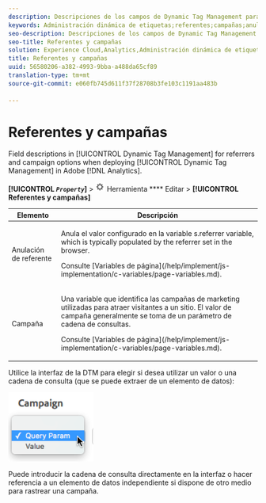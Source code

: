 ```yaml
---
description: Descripciones de los campos de Dynamic Tag Management para opciones de referentes y campañas al implementar Dynamic Tag Management en Adobe Analytics.
keywords: Administración dinámica de etiquetas;referentes;campañas;anulación del referente;variable de campaña;parámetro de consulta
seo-description: Descripciones de los campos de Dynamic Tag Management para opciones de referentes y campañas al implementar Dynamic Tag Management en Adobe Analytics.
seo-title: Referentes y campañas
solution: Experience Cloud,Analytics,Administración dinámica de etiquetas
title: Referentes y campañas
uuid: 56580206-a382-4993-9bba-a488da65cf89
translation-type: tm+mt
source-git-commit: e060fb745d611f37f28708b3fe103c1191aa483b

---
```



# Referentes y campañas

Field descriptions in [!UICONTROL Dynamic Tag Management] for referrers and campaign options when deploying [!UICONTROL Dynamic Tag Management] in Adobe [!DNL Analytics].

**[!UICONTROL *`Property`*]** &gt; ![](assets/settings_gear.png) Herramienta **** Editar &gt; **[!UICONTROL Referentes y campañas]**

<table id="table_09AE3BFF0F12442F9C19CD96451F93E4"> 
 <thead> 
  <tr> 
   <th colname="col1" class="entry"> Elemento </th> 
   <th colname="col2" class="entry"> Descripción </th> 
  </tr> 
 </thead>
 <tbody> 
  <tr> 
   <td colname="col1"> Anulación de referente </td> 
   <td colname="col2"> <p>Anula el valor configurado en la variable <span class="varname"> s.referrer</span> variable, which is typically populated by the referrer set in the browser. </p> <p>Consulte [Variables de página](/help/implement/js-implementation/c-variables/page-variables.md). </p> </td> 
  </tr> 
  <tr> 
   <td colname="col1"> Campaña </td> 
   <td colname="col2"> <p>Una variable que identifica las campañas de marketing utilizadas para atraer visitantes a un sitio. El valor de campaña generalmente se toma de un parámetro de cadena de consultas. </p> <p>Consulte [Variables de página](/help/implement/js-implementation/c-variables/page-variables.md). </p> </td> 
  </tr> 
 </tbody> 
</table>

Utilice la interfaz de la DTM para elegir si desea utilizar un valor o una cadena de consulta (que se puede extraer de un elemento de datos):

![](assets/dtm-queryparam.png)

Puede introducir la cadena de consulta directamente en la interfaz o hacer referencia a un elemento de datos independiente si dispone de otro medio para rastrear una campaña. 
